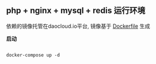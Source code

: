 
php + nginx + mysql + redis 运行环境
---------------------

依赖的镜像托管在daocloud.io平台, 镜像基于 [Dockerfile](https://github.com/koolay/dockers) 生成

**启动**

```

docker-compose up -d

```

